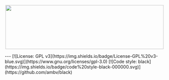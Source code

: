 <p align="center"> <img width="500" height="140" src="http://i66.tinypic.com/1606kr8.png"> </p>
---
[![License: GPL v3](https://img.shields.io/badge/License-GPL%20v3-blue.svg)](https://www.gnu.org/licenses/gpl-3.0)
[![Code style: black](https://img.shields.io/badge/code%20style-black-000000.svg)](https://github.com/ambv/black)